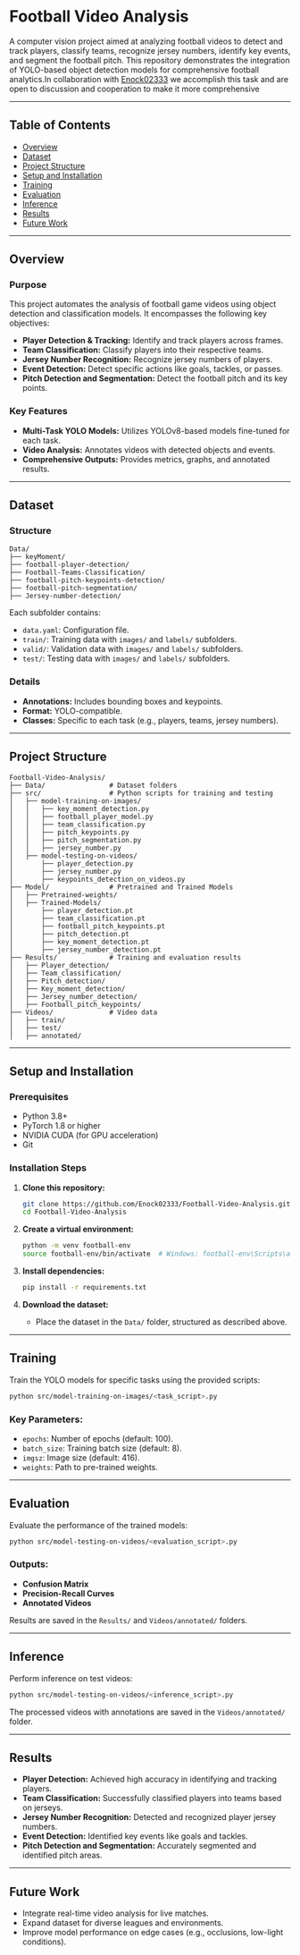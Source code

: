 # Football Video Analysis

A computer vision project aimed at analyzing football videos to detect and track players, classify teams, recognize jersey numbers, identify key events, and segment the football pitch. This repository demonstrates the integration of YOLO-based object detection models for comprehensive football analytics.In collaboration with [Enock02333](https://github.com/Enock02333) we accomplish this task and are open to discussion and cooperation to make it more comprehensive

---

## Table of Contents

- [Overview](#overview)
- [Dataset](#dataset)
- [Project Structure](#project-structure)
- [Setup and Installation](#setup-and-installation)
- [Training](#training)
- [Evaluation](#evaluation)
- [Inference](#inference)
- [Results](#results)
- [Future Work](#future-work)

---

## Overview

### Purpose

This project automates the analysis of football game videos using object detection and classification models. It encompasses the following key objectives:

- **Player Detection & Tracking:** Identify and track players across frames.
- **Team Classification:** Classify players into their respective teams.
- **Jersey Number Recognition:** Recognize jersey numbers of players.
- **Event Detection:** Detect specific actions like goals, tackles, or passes.
- **Pitch Detection and Segmentation:** Detect the football pitch and its key points.

### Key Features

- **Multi-Task YOLO Models:** Utilizes YOLOv8-based models fine-tuned for each task.
- **Video Analysis:** Annotates videos with detected objects and events.
- **Comprehensive Outputs:** Provides metrics, graphs, and annotated results.

---

## Dataset

### Structure

```plaintext
Data/
├── keyMoment/
├── football-player-detection/
├── Football-Teams-Classification/
├── football-pitch-keypoints-detection/
├── football-pitch-segmentation/
├── Jersey-number-detection/
```

Each subfolder contains:

- `data.yaml`: Configuration file.
- `train/`: Training data with `images/` and `labels/` subfolders.
- `valid/`: Validation data with `images/` and `labels/` subfolders.
- `test/`: Testing data with `images/` and `labels/` subfolders.

### Details

- **Annotations:** Includes bounding boxes and keypoints.
- **Format:** YOLO-compatible.
- **Classes:** Specific to each task (e.g., players, teams, jersey numbers).

---

## Project Structure

```plaintext
Football-Video-Analysis/
├── Data/                # Dataset folders
├── src/                 # Python scripts for training and testing
│   ├── model-training-on-images/
│   │   ├── key_moment_detection.py
│   │   ├── football_player_model.py
│   │   ├── team_classification.py
│   │   ├── pitch_keypoints.py
│   │   ├── pitch_segmentation.py
│   │   ├── jersey_number.py
│   ├── model-testing-on-videos/
│       ├── player_detection.py
│       ├── jersey_number.py
│       ├── keypoints_detection_on_videos.py
├── Model/               # Pretrained and Trained Models
│   ├── Pretrained-weights/
│   ├── Trained-Models/
│       ├── player_detection.pt
│       ├── team_classification.pt
│       ├── football_pitch_keypoints.pt
│       ├── pitch_detection.pt
│       ├── key_moment_detection.pt
│       ├── jersey_number_detection.pt
├── Results/             # Training and evaluation results
│   ├── Player_detection/
│   ├── Team_classification/
│   ├── Pitch_detection/
│   ├── Key_moment_detection/
│   ├── Jersey_number_detection/
│   ├── Football_pitch_keypoints/
├── Videos/              # Video data
│   ├── train/
│   ├── test/
│   ├── annotated/
```

---

## Setup and Installation

### Prerequisites

- Python 3.8+
- PyTorch 1.8 or higher
- NVIDIA CUDA (for GPU acceleration)
- Git

### Installation Steps

1. **Clone this repository:**
   ```bash
   git clone https://github.com/Enock02333/Football-Video-Analysis.git
   cd Football-Video-Analysis
   ```

2. **Create a virtual environment:**
   ```bash
   python -m venv football-env
   source football-env/bin/activate  # Windows: football-env\Scripts\activate
   ```

3. **Install dependencies:**
   ```bash
   pip install -r requirements.txt
   ```

4. **Download the dataset:**
   - Place the dataset in the `Data/` folder, structured as described above.

---

## Training

Train the YOLO models for specific tasks using the provided scripts:

```bash
python src/model-training-on-images/<task_script>.py
```

### Key Parameters:

- `epochs`: Number of epochs (default: 100).
- `batch_size`: Training batch size (default: 8).
- `imgsz`: Image size (default: 416).
- `weights`: Path to pre-trained weights.

---

## Evaluation

Evaluate the performance of the trained models:

```bash
python src/model-testing-on-videos/<evaluation_script>.py
```

### Outputs:

- **Confusion Matrix**
- **Precision-Recall Curves**
- **Annotated Videos**

Results are saved in the `Results/` and `Videos/annotated/` folders.

---

## Inference

Perform inference on test videos:

```bash
python src/model-testing-on-videos/<inference_script>.py
```

The processed videos with annotations are saved in the `Videos/annotated/` folder.

---

## Results

- **Player Detection:** Achieved high accuracy in identifying and tracking players.
- **Team Classification:** Successfully classified players into teams based on jerseys.
- **Jersey Number Recognition:** Detected and recognized player jersey numbers.
- **Event Detection:** Identified key events like goals and tackles.
- **Pitch Detection and Segmentation:** Accurately segmented and identified pitch areas.

---

## Future Work

- Integrate real-time video analysis for live matches.
- Expand dataset for diverse leagues and environments.
- Improve model performance on edge cases (e.g., occlusions, low-light conditions).

